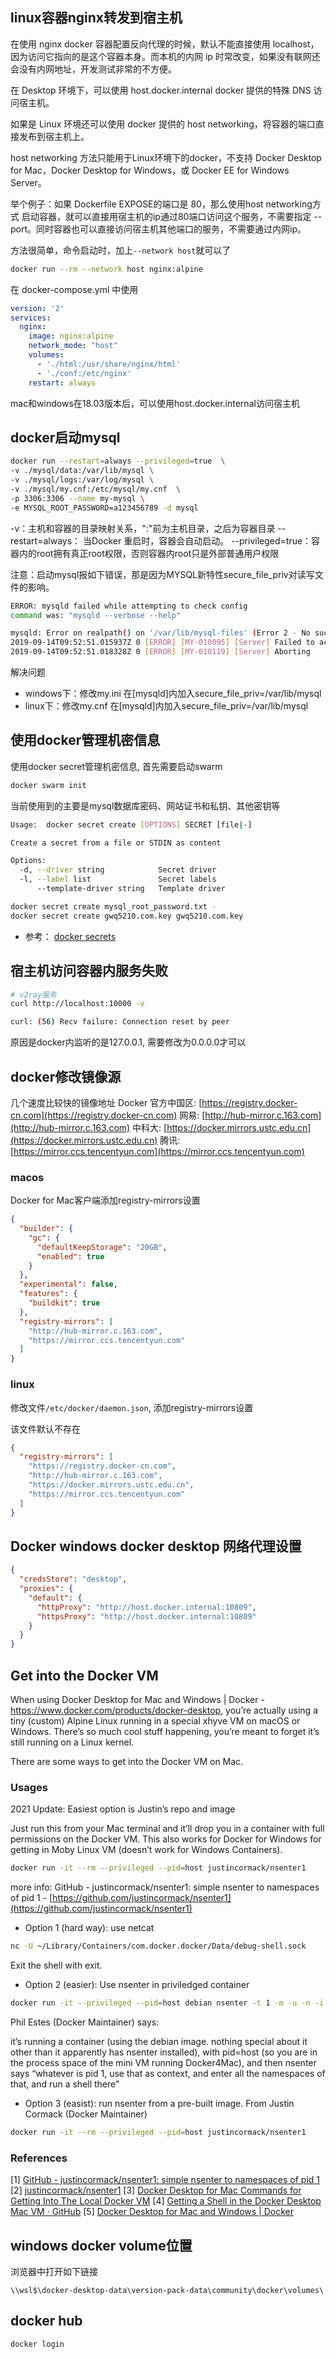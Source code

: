## linux容器nginx转发到宿主机

在使用 nginx docker 容器配置反向代理的时候，默认不能直接使用 localhost，因为访问它指向的是这个容器本身。而本机的内网 ip 时常改变，如果没有联网还会没有内网地址，开发测试非常的不方便。

在 Desktop 环境下，可以使用 host.docker.internal docker 提供的特殊 DNS 访问宿主机。

如果是 Linux 环境还可以使用 docker 提供的 host networking，将容器的端口直接发布到宿主机上。

host networking 方法只能用于Linux环境下的docker，不支持 Docker Desktop for Mac，Docker Desktop for Windows，或 Docker EE for Windows Server。

举个例子：如果 Dockerfile EXPOSE的端口是 80，那么使用host networking方式 启动容器，就可以直接用宿主机的ip通过80端口访问这个服务，不需要指定 --port。同时容器也可以直接访问宿主机其他端口的服务，不需要通过内网ip。

方法很简单，命令启动时，加上`--network host`就可以了

```sh
docker run --rm --network host nginx:alpine
```

在 docker-compose.yml 中使用

```yml
version: '2'
services:
  nginx:
    image: nginx:alpine
    network_mode: "host"
    volumes:
      - './html:/usr/share/nginx/html'
      - './conf:/etc/nginx'
    restart: always
```

mac和windows在18.03版本后，可以使用host.docker.internal访问宿主机

## docker启动mysql

```sh
docker run --restart=always --privileged=true  \
-v ./mysql/data:/var/lib/mysql \
-v ./mysql/logs:/var/log/mysql \
-v ./mysql/my.cnf:/etc/mysql/my.cnf  \
-p 3306:3306 --name my-mysql \
-e MYSQL_ROOT_PASSWORD=a123456789 -d mysql
```

-v：主机和容器的目录映射关系，":"前为主机目录，之后为容器目录
--restart=always： 当Docker 重启时，容器会自动启动。
--privileged=true：容器内的root拥有真正root权限，否则容器内root只是外部普通用户权限

注意：启动mysql报如下错误，那是因为MYSQL新特性secure_file_priv对读写文件的影响。

```sh
ERROR: mysqld failed while attempting to check config
command was: "mysqld --verbose --help"

mysqld: Error on realpath() on '/var/lib/mysql-files' (Error 2 - No such file or directory)
2019-09-14T09:52:51.015937Z 0 [ERROR] [MY-010095] [Server] Failed to access directory for --secure-file-priv. Please make sure that directory exists and is accessible by MySQL Server. Supplied value : /var/lib/mysql-files
2019-09-14T09:52:51.018328Z 0 [ERROR] [MY-010119] [Server] Aborting
```

解决问题

- windows下：修改my.ini 在[mysqld]内加入secure_file_priv=/var/lib/mysql
- linux下：修改my.cnf 在[mysqld]内加入secure_file_priv=/var/lib/mysql

## 使用docker管理机密信息

使用docker secret管理机密信息, 首先需要启动swarm

```sh
docker swarm init
```

当前使用到的主要是mysql数据库密码、网站证书和私钥、其他密钥等

```sh
Usage:  docker secret create [OPTIONS] SECRET [file|-]

Create a secret from a file or STDIN as content

Options:
  -d, --driver string            Secret driver
  -l, --label list               Secret labels
      --template-driver string   Template driver
```

```sh
docker secret create mysql_root_password.txt -
docker secret create gwq5210.com.key gwq5210.com.key
```

- 参考： [docker secrets](https://docs.docker.com/engine/swarm/secrets/)

## 宿主机访问容器内服务失败

```sh
# v2ray服务
curl http://localhost:10000 -v

curl: (56) Recv failure: Connection reset by peer
```

原因是docker内监听的是127.0.0.1, 需要修改为0.0.0.0才可以

## docker修改镜像源

几个速度比较快的镜像地址
Docker 官方中国区: [https://registry.docker-cn.com](https://registry.docker-cn.com)
网易: [http://hub-mirror.c.163.com](http://hub-mirror.c.163.com)
中科大: [https://docker.mirrors.ustc.edu.cn](https://docker.mirrors.ustc.edu.cn)
腾讯: [https://mirror.ccs.tencentyun.com](https://mirror.ccs.tencentyun.com)

### macos

Docker for Mac客户端添加registry-mirrors设置

```json
{
  "builder": {
    "gc": {
      "defaultKeepStorage": "20GB",
      "enabled": true
    }
  },
  "experimental": false,
  "features": {
    "buildkit": true
  },
  "registry-mirrors": [
    "http://hub-mirror.c.163.com",
    "https://mirror.ccs.tencentyun.com"
  ]
}
```

### linux

修改文件`/etc/docker/daemon.json`, 添加registry-mirrors设置

该文件默认不存在

```json
{
  "registry-mirrors": [
    "https://registry.docker-cn.com",
    "http://hub-mirror.c.163.com",
    "https://docker.mirrors.ustc.edu.cn",
    "https://mirror.ccs.tencentyun.com"
  ]
}
```

## Docker windows docker desktop 网络代理设置

```json
{
  "credsStore": "desktop",
  "proxies": {
    "default": {
      "httpProxy": "http://host.docker.internal:10809",
      "httpsProxy": "http://host.docker.internal:10809"
    }
  }
}
```

## Get into the Docker VM

When using Docker Desktop for Mac and Windows | Docker - https://www.docker.com/products/docker-desktop, you’re actually using a tiny (custom) Alpine Linux running in a special xhyve VM on macOS or Windows. There’s so much cool stuff happening, you’re meant to forget it’s still running on a Linux kernel.

There are some ways to get into the Docker VM on Mac.

### Usages

2021 Update: Easiest option is Justin’s repo and image

Just run this from your Mac terminal and it’ll drop you in a container with full permissions on the Docker VM. This also works for Docker for Windows for getting in Moby Linux VM (doesn’t work for Windows Containers).

```sh
docker run -it --rm --privileged --pid=host justincormack/nsenter1
```

more info: GitHub - justincormack/nsenter1: simple nsenter to namespaces of pid 1 - [https://github.com/justincormack/nsenter1](https://github.com/justincormack/nsenter1)

- Option 1 (hard way): use netcat

```sh
nc -U ~/Library/Containers/com.docker.docker/Data/debug-shell.sock
```

Exit the shell with exit.

- Option 2 (easier): Use nsenter in priviledged container

```sh
docker run -it --privileged --pid=host debian nsenter -t 1 -m -u -n -i sh
```

Phil Estes (Docker Maintainer) says:

it’s running a container (using the debian image. nothing special about it other than it apparently has nsenter installed), with pid=host (so you are in the process space of the mini VM running Docker4Mac), and then nsenter says “whatever is pid 1, use that as context, and enter all the namespaces of that, and run a shell there"

- Option 3 (easist): run nsenter from a pre-built image. From Justin Cormack (Docker Maintainer)

```sh
docker run -it --rm --privileged --pid=host justincormack/nsenter1
```

### References

[1] [GitHub - justincormack/nsenter1: simple nsenter to namespaces of pid 1](https://github.com/justincormack/nsenter1)
[2] [justincormack/nsenter1](https://hub.docker.com/r/justincormack/nsenter1)
[3] [Docker Desktop for Mac Commands for Getting Into The Local Docker VM](https://www.bretfisher.com/docker-for-mac-commands-for-getting-into-local-docker-vm/)
[4] [Getting a Shell in the Docker Desktop Mac VM · GitHub](https://gist.github.com/BretFisher/5e1a0c7bcca4c735e716abf62afad389)
[5] [Docker Desktop for Mac and Windows | Docker](https://www.docker.com/products/docker-desktop)

## windows docker volume位置

浏览器中打开如下链接

```text
\\wsl$\docker-desktop-data\version-pack-data\community\docker\volumes\
```

## docker hub

```shell
docker login
```